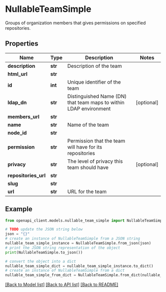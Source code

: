 # NullableTeamSimple

Groups of organization members that gives permissions on specified repositories.

## Properties

Name | Type | Description | Notes
------------ | ------------- | ------------- | -------------
**description** | **str** | Description of the team | 
**html_url** | **str** |  | 
**id** | **int** | Unique identifier of the team | 
**ldap_dn** | **str** | Distinguished Name (DN) that team maps to within LDAP environment | [optional] 
**members_url** | **str** |  | 
**name** | **str** | Name of the team | 
**node_id** | **str** |  | 
**permission** | **str** | Permission that the team will have for its repositories | 
**privacy** | **str** | The level of privacy this team should have | [optional] 
**repositories_url** | **str** |  | 
**slug** | **str** |  | 
**url** | **str** | URL for the team | 

## Example

```python
from openapi_client.models.nullable_team_simple import NullableTeamSimple

# TODO update the JSON string below
json = "{}"
# create an instance of NullableTeamSimple from a JSON string
nullable_team_simple_instance = NullableTeamSimple.from_json(json)
# print the JSON string representation of the object
print(NullableTeamSimple.to_json())

# convert the object into a dict
nullable_team_simple_dict = nullable_team_simple_instance.to_dict()
# create an instance of NullableTeamSimple from a dict
nullable_team_simple_from_dict = NullableTeamSimple.from_dict(nullable_team_simple_dict)
```
[[Back to Model list]](../README.md#documentation-for-models) [[Back to API list]](../README.md#documentation-for-api-endpoints) [[Back to README]](../README.md)


